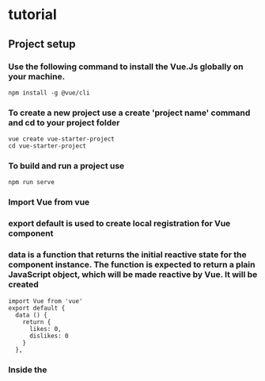 # tutorial

## Project setup

### Use the following command to install the Vue.Js globally on your machine.
```
npm install -g @vue/cli
```

### To create a new project use a create 'project name' command and cd to your project folder
```
vue create vue-starter-project
cd vue-starter-project
```

### To build and run a project use 
```
npm run serve
```

### Import Vue from vue
### export default is used to create local registration for Vue component
### data is a function that returns the initial reactive state for the component instance. The function is expected to return a plain JavaScript object, which will be  made reactive by Vue. It will be created 
```
import Vue from 'vue'
export default {
  data () {
    return {
      likes: 0,
      dislikes: 0
    }
  },
```



### Inside the <template> section create <p> tags use v-if and v-else directives to output the data on the screen.
### v-on button listens to the DOM events and allows to manipulate the data.
```
<section>
    <!-- Section with paragraphs and button to show an like data output on the page using v-if and v-else -->
    <p v-if="likes > 0">
      this presentation has {{ likes }} &#128077;
    </p>

    <p v-else>
      Who likes it?
    </p>
<!-- v-on click triggeres an event handler that changes the data which is displayed on the screen -->
    <button v-on:click="presentation()">
      Like
    </button>
  </section>

### Customize configuration
See [Configuration Reference](https://cli.vuejs.org/config/).
